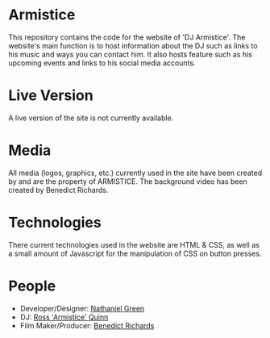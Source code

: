 # Armistice

This repository contains the code for the website of 'DJ Armistice'. The
website's main function is to host information about the DJ such as links to his
music and ways you can contact him. It also hosts feature such as his upcoming
events and links to his social media accounts.

# Live Version

A live version of the site is not currently available.

# Media

All media (logos, graphics, etc.) currently used in the site have been created by 
and are the property of ARMISTICE. The background video has been created 
by Benedict Richards.

# Technologies

There current technologies used in the website are HTML & CSS, as well as a
small amount of Javascript for the manipulation of CSS on button presses.

# People

- Developer/Designer: [Nathaniel Green](http://ngreen.co)
- DJ: [Ross 'Armistice' Quinn](http://armistice.co)
- Film Maker/Producer: [Benedict Richards](http://www.brfr.uk/)
